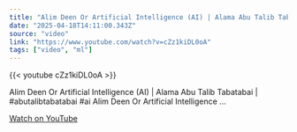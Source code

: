 ```yaml
---
title: "Alim Deen Or Artificial Intelligence (AI) | Alama Abu Talib Tabatabai | #abutalibtabatabai #ai"
date: "2025-04-18T14:11:00.343Z"
source: "video"
link: "https://www.youtube.com/watch?v=cZz1kiDL0oA"
tags: ["video", "ml"]
---
```


{{< youtube cZz1kiDL0oA >}}

Alim Deen Or Artificial Intelligence (AI) | Alama Abu Talib Tabatabai | #abutalibtabatabai #ai Alim Deen Or Artificial Intelligence ...

[Watch on YouTube](https://www.youtube.com/watch?v=cZz1kiDL0oA)
